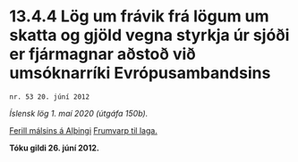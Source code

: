 # 13.4.4 Lög um frávik frá lögum um skatta og gjöld vegna styrkja úr sjóði er fjármagnar aðstoð við umsóknarríki Evrópusambandsins

`nr. 53 20. júní 2012`

_Íslensk lög 1. maí 2020 (útgáfa 150b)._

[Ferill málsins á Alþingi](https://www.althingi.is/thingstorf/thingmalalistar-eftir-thingum/ferill/?ltg=140&mnr=376)
[Frumvarp til laga.](https://www.althingi.is/altext/140/s/0452.html)

**Tóku gildi 26. júní 2012.**

